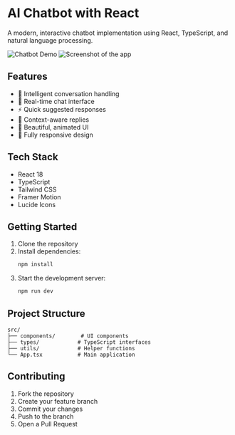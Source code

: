 # AI Chatbot with React

A modern, interactive chatbot implementation using React, TypeScript, and natural language processing.

![Chatbot Demo](https://images.unsplash.com/photo-1531746790731-6c087fecd65a?auto=format&fit=crop&q=80&w=1600)
![Screenshot of the app](images/Screenshot.png "App Screenshot")
## Features

- 🤖 Intelligent conversation handling
- 💬 Real-time chat interface
- ⚡ Quick suggested responses
- 🎯 Context-aware replies
- 🎨 Beautiful, animated UI
- 📱 Fully responsive design

## Tech Stack

- React 18
- TypeScript
- Tailwind CSS
- Framer Motion
- Lucide Icons

## Getting Started

1. Clone the repository
2. Install dependencies:
   ```bash
   npm install
   ```
3. Start the development server:
   ```bash
   npm run dev
   ```

## Project Structure

```
src/
├── components/        # UI components
├── types/            # TypeScript interfaces
├── utils/            # Helper functions
└── App.tsx           # Main application
```

## Contributing

1. Fork the repository
2. Create your feature branch
3. Commit your changes
4. Push to the branch
5. Open a Pull Request
